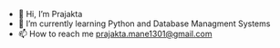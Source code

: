 - 👋 Hi, I’m Prajakta 
- 🌱 I’m currently learning Python and Database Managment Systems
- 📫 How to reach me prajakta.mane1301@gmail.com

<!---
prajakta-s-mane/prajakta-s-mane is a ✨ special ✨ repository because its `README.md` (this file) appears on your GitHub profile.
You can click the Preview link to take a look at your changes.
--->
